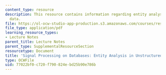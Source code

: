 ```yaml
---
content_type: resource
description: This resource contains information regarding entity analysis in unstructured
  data.
file: https://ol-ocw-studio-app-production.s3.amazonaws.com/courses/res-ll-005-mathematics-of-big-data-and-machine-learning-january-iap-2020/77022bf0c720f790824ebd25b90e786b_MITRES_LL_005F12_Lec3.pdf
file_type: application/pdf
learning_resource_types:
- Lecture Notes
parent_title: Lecture Notes
parent_type: SupplementalResourceSection
resourcetype: Document
title: 'Signal Processing on Databases: Entity Analysis in Unstructured Data'
type: OCWFile
uid: 77022bf0-c720-f790-824e-bd25b90e786b
---
```

